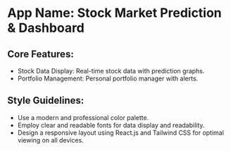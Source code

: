 # **App Name**: Stock Market Prediction & Dashboard

## Core Features:

- Stock Data Display: Real-time stock data with prediction graphs.
- Portfolio Management: Personal portfolio manager with alerts.

## Style Guidelines:

- Use a modern and professional color palette.
- Employ clear and readable fonts for data display and readability.
- Design a responsive layout using React.js and Tailwind CSS for optimal viewing on all devices.